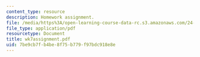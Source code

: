 ```yaml
---
content_type: resource
description: Homework assignment.
file: /media/https%3A/open-learning-course-data-rc.s3.amazonaws.com/24-964-topics-in-phonology-fall-2004/7be9cb7fb4be8f75b779f97bdc918e8e_wk7assignment.pdf
file_type: application/pdf
resourcetype: Document
title: wk7assignment.pdf
uid: 7be9cb7f-b4be-8f75-b779-f97bdc918e8e
---
```

